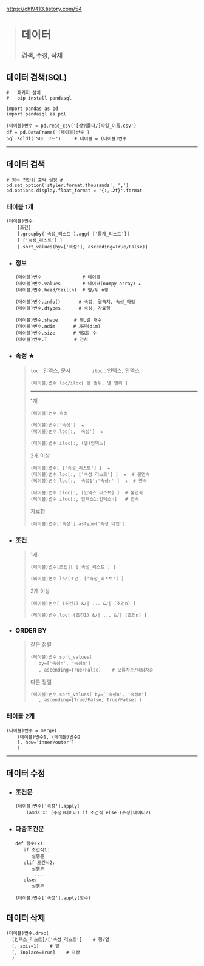 https://chl9413.tistory.com/54
># 데이터
>### 검색, 수정, 삭제

## 데이터 검색(SQL)
```
#   패키지 설치
#   pip install pandasql

import pandas as pd
import pandasql as pql

(테이블)변수 = pd.read_csv('[상위폴더/]파일_이름.csv')
df = pd.DataFrame( (테이블)변수 )
pql.sqldf('SQL 코드')     # 테이블 = (테이블)변수
```
---
## 데이터 검색
```
# 정수 천단위 출력 설정 #
pd.set_option('styler.format.thousands', ',')
pd.options.display.float_format = '{:,.2f}'.format
```
### 테이블 1개
```
(테이블)변수
    [조건]
    [.groupby('속성_리스트').agg( ['통계_리스트']]
    [ ['속성_리스트'] ]
    [.sort_values(by=['속성'], ascending=True/False)]
```

+ ### 정보
  ```
  (테이블)변수               # 테이블
  (테이블)변수.values        # 데이터(numpy array) ★
  (테이블)변수.head/tail(n)  # 앞/뒤 n행
  
  (테이블)변수.info()　　　　# 속성, 결측치, 속성_타입
  (테이블)변수.dtypes　　　　# 속성, 자료형
  
  (테이블)변수.shape　　　 # 행,열 개수
  (테이블)변수.ndim　　　　# 차원(dim)
  (테이블)변수.size　　　　# 행X열 수
  (테이블)변수.T          # 전치
  ```


+ ### 속성 ★
  >``loc`` : 인덱스, 문자　　　　``iloc`` : 인덱스, 인덱스<br>
  >```
  >(테이블)변수.loc/iloc[ 행 범위, 열 범위 ]
  >```
  >---
  >1개
  >```
  >(테이블)변수.속성
  >
  >(테이블)변수['속성']  ★
  >(테이블)변수.loc[:, '속성']  ★
  >
  >(테이블)변수.iloc[:, (열)인덱스]
  >```
  >2개 이상
  >```
  >(테이블)변수[ ['속성_리스트'] ]  ★    
  >(테이블)변수.loc[:, ['속성_리스트'] ]  ★  # 불연속
  >(테이블)변수.loc[:, '속성1':'속성n' ]  ★  # 연속
  >
  >(테이블)변수.iloc[:, [인덱스_리스트] ]  # 불연속
  >(테이블)변수.iloc[:, 인덱스1:인덱스n]   # 연속
  >```
  >자료형
  >``` 
  >(테이블)변수['속성'].astype('속성_타입')
  >```

+ ### 조건
    >1개
    >```
    >(테이블)변수[조건][ ['속성_리스트'] ]
    >
    >(테이블)변수.loc[조건, ['속성_리스트'] ]
    >```
    >2개 이상
    >```
    >(테이블)변수[ (조건1) &/| ... &/| (조건n) ]
    >
    >(테이블)변수.loc[ (조건1) &/| ... &/| (조건n) ]
    >```
  
+ ### ORDER BY
  >같은 정렬
  >```
  >(테이블)변수.sort_values(
  >    by=['속성n', '속성m']
  >    , ascending=True/False)    # 오름차순/내림차순
  >```
  >다른 정렬
  >```
  >(테이블)변수.sort_values( by=['속성n', '속성m']
  >    , ascending=[True/False, True/False] )
  >```
  

### 테이블 2개
```
(테이블)변수 = merge(
    (테이블)변수1, (테이블)변수2
    [, how='inner/outer']
    ) 
```
---
## 데이터 수정
+ ### 조건문
    ```angular2html
    (테이블)변수['속성'].apply(
        lamda x: (수정)데이터1 if 조건식 else (수정)데이터2) 
    ```
+ ### 다중조건문
  ```angular2html
  def 함수(x):
     if 조건식1:
        실행문
     elif 조건식2:
        실행문
         ...
     else:
        실행문
  
  (테이블)변수['속성'].apply(함수)
  ```
  
## 데이터 삭제
```
(테이블)변수.drop(
  [인덱스_리스트]/['속성_리스트']    # 행/열
  [, axis=1]    # 열
  [, inplace=True]    # 저장
  )
```